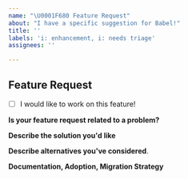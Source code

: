 ```yaml
---
name: "\U0001F680 Feature Request"
about: "I have a specific suggestion for Babel!"
title: ''
labels: 'i: enhancement, i: needs triage'
assignees: ''

---
```


## Feature Request

<!-- Check this if you would like to implement a PR, we are more than happy to help you go through the process !-->
- [ ] I would like to work on this feature!

**Is your feature request related to a problem?**
<!-- A concise description of what the problem is. Ex. I have an issue when [...] -->

**Describe the solution you'd like**

**Describe alternatives you've considered**.

**Documentation, Adoption, Migration Strategy**
<!-- If you can, explain how users will be able to use this and how it might be documented. Maybe a mock-up? -->
